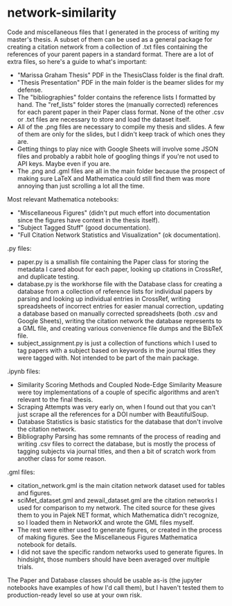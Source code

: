 # network-similarity

Code and miscellaneous files that I generated in the process of writing my master's thesis. A subset of them can be used as a general package for creating a citation network from a collection of .txt files containing the references of your parent papers in a standard format. There are a lot of extra files, so here's a guide to what's important:

* "Marissa Graham Thesis" PDF in the ThesisClass folder is the final draft.
* "Thesis Presentation" PDF in the main folder is the beamer slides for my defense.
* The "bibliographies" folder contains the reference lists I formatted by hand. The "ref_lists" folder stores the (manually corrected) references for each parent paper in their Paper class format. None of the other .csv or .txt files are necessary to store and load the dataset itself.
* All of the .png files are necessary to compile my thesis and slides. A few of them are only for the slides, but I didn't keep track of which ones they are.
* Getting things to play nice with Google Sheets will involve some JSON files and probably a rabbit hole of googling things if you're not used to API keys. Maybe even if you are. 
* The .png and .gml files are all in the main folder because the prospect of making sure LaTeX and Mathematica could still find them was more annoying than just scrolling a lot all the time.

Most relevant Mathematica notebooks: 

* "Miscellaneous Figures" (didn't put much effort into documentation since the figures have context in the thesis itself).
* "Subject Tagged Stuff" (good documentation).
* "Full Citation Network Statistics and Visualization" (ok documentation). 

.py files:

* paper.py is a smallish file containing the Paper class for storing the metadata I cared about for each paper, looking up citations in CrossRef, and duplicate testing.
* database.py is the workhorse file with the Database class for creating a database from a collection of reference lists for individual papers by parsing and looking up individual entries in CrossRef, writing spreadsheets of incorrect entries for easier manual correction, updating a database based on manually corrected spreadsheets (both .csv and Google Sheets), writing the citation network the database represents to a GML file, and creating various convenience file dumps and the BibTeX file.
* subject_assignment.py is just a collection of functions which I used to tag papers with a subject based on keywords in the journal titles they were tagged with. Not intended to be part of the main package.

.ipynb files:

* Similarity Scoring Methods and Coupled Node-Edge Similarity Measure were toy implementations of a couple of specific algorithms and aren't relevant to the final thesis.
* Scraping Attempts was very early on, when I found out that you can't just scrape all the references for a DOI number with BeautifulSoup.
* Database Statistics is basic statistics for the database that don't involve the citation network.
* Bibliography Parsing has some remnants of the process of reading and writing .csv files to correct the database, but is mostly the process of tagging subjects via journal titles, and then a bit of scratch work from another class for some reason.

.gml files:
* citation_network.gml is the main citation network dataset used for tables and figures. 
* sciMet_dataset.gml and zewail_dataset.gml are the citation networks I used for comparison to my network. The cited source for these gives them to you in Pajek NET format, which Mathematica didn't recognize, so I loaded them in NetworkX and wrote the GML files myself.
* The rest were either used to generate figures, or created in the process of making figures. See the Miscellaneous Figures Mathematica notebook for details.
* I did not save the specific random networks used to generate figures. In hindsight, those numbers should have been averaged over multiple trials. 

The Paper and Database classes should be usable as-is (the jupyter notebooks have examples of how I'd call them), but I haven't tested them to production-ready level so use at your own risk. 
